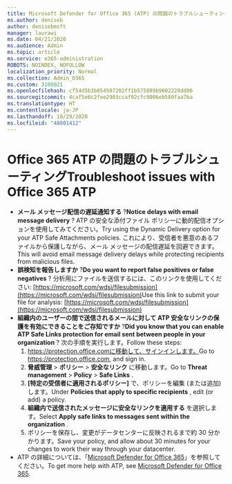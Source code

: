 ```yaml
---
title: Microsoft Defender for Office 365 (ATP) の問題のトラブルシューティング
ms.author: deniseb
author: denisebmsft
manager: laurawi
ms.date: 04/21/2020
ms.audience: Admin
ms.topic: article
ms.service: o365-administration
ROBOTS: NOINDEX, NOFOLLOW
localization_priority: Normal
ms.collection: Admin_O365
ms.custom: 3100021
ms.openlocfilehash: cf54d5b3b854587202ff1b575889b9602228dd06
ms.sourcegitcommit: 4caf5e6c2fee2903ccaf92cfc9006eb580faa7ba
ms.translationtype: HT
ms.contentlocale: ja-JP
ms.lasthandoff: 10/29/2020
ms.locfileid: "48801412"
---
```

# <a name="troubleshoot-issues-with-office-365-atp"></a><span data-ttu-id="e3a6b-102">Office 365 ATP の問題のトラブルシューティング</span><span class="sxs-lookup"><span data-stu-id="e3a6b-102">Troubleshoot issues with Office 365 ATP</span></span>

- <span data-ttu-id="e3a6b-103">**メール メッセージ配信の遅延通知する** ?</span><span class="sxs-lookup"><span data-stu-id="e3a6b-103">**Notice delays with email message delivery** ?</span></span> <span data-ttu-id="e3a6b-104">ATP の安全な添付ファイル ポリシーに動的配信オプションを使用してみてください。</span><span class="sxs-lookup"><span data-stu-id="e3a6b-104">Try using the Dynamic Delivery option for your ATP Safe Attachments policies.</span></span> <span data-ttu-id="e3a6b-105">これにより、受信者を悪意のあるファイルから保護しながら、メール メッセージの配信遅延を回避できます。</span><span class="sxs-lookup"><span data-stu-id="e3a6b-105">This will avoid email message delivery delays while protecting recipients from malicious files.</span></span>
- <span data-ttu-id="e3a6b-106">**誤検知を報告しますか** ?</span><span class="sxs-lookup"><span data-stu-id="e3a6b-106">**Do you want to report false positives or false negatives** ?</span></span> <span data-ttu-id="e3a6b-107">分析用にファイルを送信するには、このリンクを使用してください: [https://microsoft.com/wdsi/filesubmission](https://microsoft.com/wdsi/filesubmission)</span><span class="sxs-lookup"><span data-stu-id="e3a6b-107">Use this link to submit your file for analysis: [https://microsoft.com/wdsi/filesubmission](https://microsoft.com/wdsi/filesubmission)</span></span>
- <span data-ttu-id="e3a6b-108">**組織内のユーザーの間で送信されるメールに対して ATP 安全なリンクの保護を有効にできることをご存知ですか** ?</span><span class="sxs-lookup"><span data-stu-id="e3a6b-108">**Did you know that you can enable ATP Safe Links protection for email sent between people in your organization** ?</span></span> <span data-ttu-id="e3a6b-109">次の手順を実行します。</span><span class="sxs-lookup"><span data-stu-id="e3a6b-109">Follow these steps:</span></span>
    1. <span data-ttu-id="e3a6b-110"> https://protection.office.comに移動して、サインインします。</span><span class="sxs-lookup"><span data-stu-id="e3a6b-110">Go to https://protection.office.com, and sign in.</span></span>
    2. <span data-ttu-id="e3a6b-111">**脅威管理** > **ポリシー** > **安全なリンク** に移動します。</span><span class="sxs-lookup"><span data-stu-id="e3a6b-111">Go to **Threat management** > **Policy** > **Safe Links** .</span></span>
    3. <span data-ttu-id="e3a6b-112">**[特定の受信者に適用されるポリシー]** で、ポリシーを編集 (または追加) します。</span><span class="sxs-lookup"><span data-stu-id="e3a6b-112">Under **Policies that apply to specific recipients** , edit (or add) a policy.</span></span>
    4. <span data-ttu-id="e3a6b-113">**組織内で送信されたメッセージに安全なリンクを適用する** を選択します。</span><span class="sxs-lookup"><span data-stu-id="e3a6b-113">Select **Apply safe links to messages sent within the organization** .</span></span>
    5. <span data-ttu-id="e3a6b-114">ポリシーを保存し、変更がデータセンターに反映されるまで約 30 分かかります。</span><span class="sxs-lookup"><span data-stu-id="e3a6b-114">Save your policy, and allow about 30 minutes for your changes to work their way through your datacenter.</span></span>
- <span data-ttu-id="e3a6b-115">ATP の詳細については、「[Microsoft Defender for Office 365](https://docs.microsoft.com/microsoft-365/security/office-365-security/office-365-atp)」を参照してください。</span><span class="sxs-lookup"><span data-stu-id="e3a6b-115">To get more help with ATP, see [Microsoft Defender for Office 365](https://docs.microsoft.com/microsoft-365/security/office-365-security/office-365-atp).</span></span>